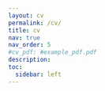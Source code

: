 ```yaml
---
layout: cv
permalink: /cv/
title: cv
nav: true
nav_order: 5
#cv_pdf: #example_pdf.pdf
description: 
toc:
  sidebar: left
---
```

